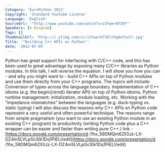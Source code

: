 ```yaml
---
Category: 'EuroPython 2012'
Copyright: 'Standard YouTube License'
Language: 'English'
SourceUrl: '"http://www.youtube.com/watch?v=i5YwerH73EY"'
Speakers: [A Bingham]
Tags: []
ThumbnailUrl: 'http://i.ytimg.com/vi/i5YwerH73EY/hqdefault.jpg'
Title: '"Building C++ APIs on Python"'
date: '2012-07-05'
---
```

Python has great support for interfacing with C/C++ code, and this has been
used to great advantage by exposing many C/C++ libraries as Python modules. In
this talk, I will reverse the equation. I will show you how you can - and why
you might want to - build C++ APIs on top of Python modules and use them
directly from your C++ programs. The topics will include: Conversion of types
across the language boundary. Implementation of C++ idioms (e.g. the
begin()/end() iterator API) on top of Python idioms. Python runtime
management: initialization, module loading, etc. Working with the “impedance
mismatches” between the languages (e.g. duck-typing vs. static typing) I will
also discuss the reasons why C++ APIs on Python code represent a very useful
and often powerful technique. The reasons range from simple pragmatism (you
want to use an existing Python module in an existing C++ program) to
productivity (writing Python code plus a C++ wrapper can be easier and faster
than writing pure C++.) link - [https://docs.google.com/presentation/d
/1hx_59DMQm6ZlI3Jz-LX-
DZ4m5LVLpGcSlk1Dq1PiELI/edit](https://docs.google.com/presentation/d
/1hx_59DMQm6ZlI3Jz-LX-DZ4m5LVLpGcSlk1Dq1PiELI/edit)

